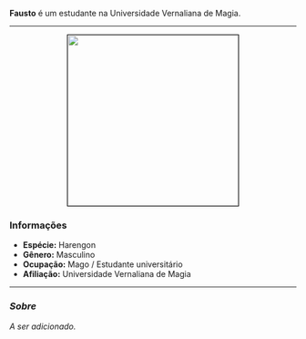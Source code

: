 **Fausto** é um estudante na Universidade Vernaliana de Magia.

---

<div style="text-align: center;">
<img src="https://i.imgur.com/0QDtLJN.png" width="300" style="border: 1px solid black;">
</div>

### Informações

- **Espécie:** Harengon
- **Gênero:** Masculino
- **Ocupação:** Mago / Estudante universitário
- **Afiliação:** Universidade Vernaliana de Magia

---

### *Sobre*

*A ser adicionado.*
